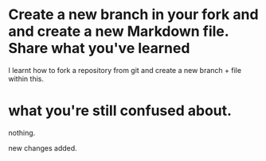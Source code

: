 # Create a new branch in your fork and and create a new Markdown file. Share what you've learned

I learnt how to fork a repository from git and create a new branch + file within this. 

# what you're still confused about. 

nothing.

new changes added.